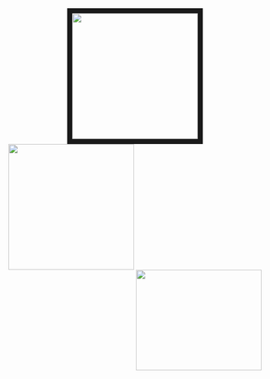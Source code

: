 

<div align="center">
<img  src="https://media4.giphy.com/media/pg5IBLw1nHKANuVRlF/200w.webp" height="250" border="10"></img>
</div>

<div align="right">

 <img  href="https://github.com/anuraghazra/github-readme-stats" src="https://github-readme-stats.vercel.app/api/top-langs/?username=zqadiri&layout=compact&theme=dark&show_icons=true" width="250" height="250" border="0" align="left"/>
<!-- </div>

<div > -->

 <img  href="https://github.com/anuraghazra/convoychat" src="https://github-readme-stats.vercel.app/api?username=zqadiri&theme=dark&show_icons=true" width="250" height="200" border="0" align="right"/>

</div>


  

